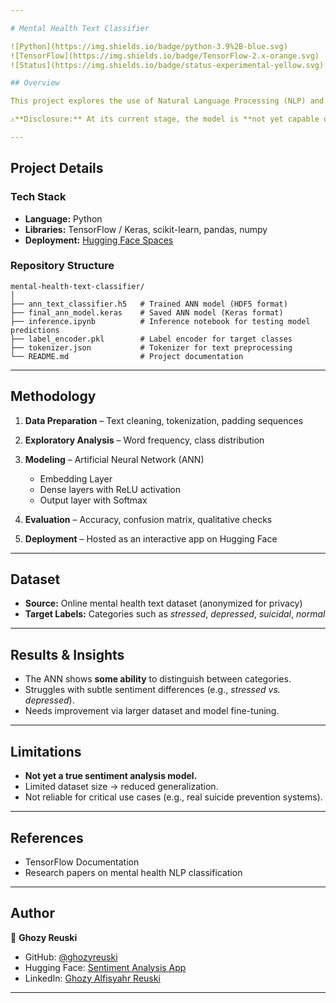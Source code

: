 ```yaml
---

# Mental Health Text Classifier

![Python](https://img.shields.io/badge/python-3.9%2B-blue.svg)
![TensorFlow](https://img.shields.io/badge/TensorFlow-2.x-orange.svg)
![Status](https://img.shields.io/badge/status-experimental-yellow.svg)

## Overview

This project explores the use of Natural Language Processing (NLP) and Artificial Neural Networks (ANN) to classify mental health–related text. The system attempts to identify signals of mental health conditions (e.g., stressed, depressed, suicidal) from raw online statements.

⚠**Disclosure:** At its current stage, the model is **not yet capable of performing full sentiment analysis**. Predictions may be incomplete or unreliable, especially for nuanced emotional states. This repository is primarily for **research and learning purposes**.

---
```


## Project Details

### Tech Stack

* **Language:** Python
* **Libraries:** TensorFlow / Keras, scikit-learn, pandas, numpy
* **Deployment:** [Hugging Face Spaces](https://huggingface.co/spaces/ghozyreuski/SentimentAnalysis)

### Repository Structure

```
mental-health-text-classifier/
│
├── ann_text_classifier.h5   # Trained ANN model (HDF5 format)  
├── final_ann_model.keras    # Saved ANN model (Keras format)  
├── inference.ipynb          # Inference notebook for testing model predictions  
├── label_encoder.pkl        # Label encoder for target classes  
├── tokenizer.json           # Tokenizer for text preprocessing  
└── README.md                # Project documentation  
```

---

## Methodology

1. **Data Preparation** – Text cleaning, tokenization, padding sequences
2. **Exploratory Analysis** – Word frequency, class distribution
3. **Modeling** – Artificial Neural Network (ANN)

   * Embedding Layer
   * Dense layers with ReLU activation
   * Output layer with Softmax
4. **Evaluation** – Accuracy, confusion matrix, qualitative checks
5. **Deployment** – Hosted as an interactive app on Hugging Face

---

## Dataset

* **Source:** Online mental health text dataset (anonymized for privacy)
* **Target Labels:** Categories such as *stressed*, *depressed*, *suicidal*, *normal*

---

## Results & Insights

* The ANN shows **some ability** to distinguish between categories.
* Struggles with subtle sentiment differences (e.g., *stressed vs. depressed*).
* Needs improvement via larger dataset and model fine-tuning.

---

## Limitations

* **Not yet a true sentiment analysis model.**
* Limited dataset size → reduced generalization.
* Not reliable for critical use cases (e.g., real suicide prevention systems).

---

## References

* TensorFlow Documentation
* Research papers on mental health NLP classification

---

## Author

👤 **Ghozy Reuski**

* GitHub: [@ghozyreuski](https://github.com/ghozyreuski)
* Hugging Face: [Sentiment Analysis App](https://huggingface.co/spaces/ghozyreuski/SentimentAnalysis)
* LinkedIn: [Ghozy Alfisyahr Reuski](https://www.linkedin.com/in/ghozy-alfisyahr-reuski-1133481ba/)

---
